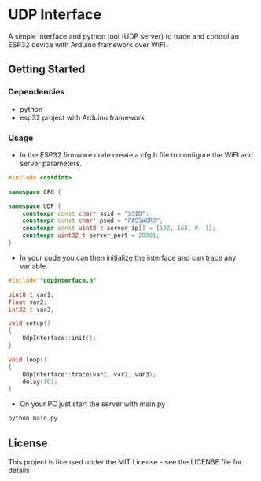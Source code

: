 # UDP Interface

A simple interface and python tool (UDP server) to trace and control an ESP32 device with Arduino framework over WiFI.

## Getting Started

### Dependencies

* python
* esp32 project with Arduino framework

### Usage

* In the ESP32 firmware code create a cfg.h file to configure the WiFI and server parameters.

``` c++
#include <cstdint>

namespace CFG {

namespace UDP {
    constexpr const char* ssid = "SSID";
    constexpr const char* pswd = "PASSWORD";
    constexpr const uint8_t server_ip[] = {192, 168, 0, 1};
    constexpr uint32_t server_port = 20001;
}
```

* In your code you can then initialize the interface and can trace any variable.

``` c++
#include "udpinterface.h"

uint8_t var1;
float var2;
int32_t var3;

void setup()
{
    UdpInterface::init();
}

void loop()
{
    UdpInterface::trace(var1, var2, var3);
    delay(10);
}

```

* On your PC just start the server with main.py

``` sh
python main.py
```

## License

This project is licensed under the MIT License - see the LICENSE file for details
